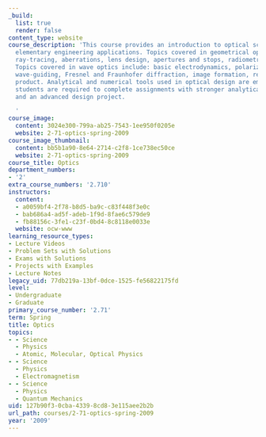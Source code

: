 ```yaml
---
_build:
  list: true
  render: false
content_type: website
course_description: 'This course provides an introduction to optical science with
  elementary engineering applications. Topics covered in geometrical optics include:
  ray-tracing, aberrations, lens design, apertures and stops, radiometry and photometry.
  Topics covered in wave optics include: basic electrodynamics, polarization, interference,
  wave-guiding, Fresnel and Fraunhofer diffraction, image formation, resolution, space-bandwidth
  product. Analytical and numerical tools used in optical design are emphasized. Graduate
  students are required to complete assignments with stronger analytical content,
  and an advanced design project.

  '
course_image:
  content: 3024e300-799a-ab25-7543-1ee950f0205e
  website: 2-71-optics-spring-2009
course_image_thumbnail:
  content: bb5b1a90-8e64-2714-c2f8-1ce738ec50ce
  website: 2-71-optics-spring-2009
course_title: Optics
department_numbers:
- '2'
extra_course_numbers: '2.710'
instructors:
  content:
  - a0059bf4-2f78-b8d5-ba9c-c83f448f3e0c
  - bab686a4-ad5f-adeb-1f9d-8fae6c579de9
  - fb88156c-3fe1-c23f-0bd4-8c8118e0033e
  website: ocw-www
learning_resource_types:
- Lecture Videos
- Problem Sets with Solutions
- Exams with Solutions
- Projects with Examples
- Lecture Notes
legacy_uid: 77db219a-13bf-0dce-1525-fe56822175fd
level:
- Undergraduate
- Graduate
primary_course_number: '2.71'
term: Spring
title: Optics
topics:
- - Science
  - Physics
  - Atomic, Molecular, Optical Physics
- - Science
  - Physics
  - Electromagnetism
- - Science
  - Physics
  - Quantum Mechanics
uid: 127b90f3-0cba-4339-8cd8-3e115aee2b2b
url_path: courses/2-71-optics-spring-2009
year: '2009'
---
```

